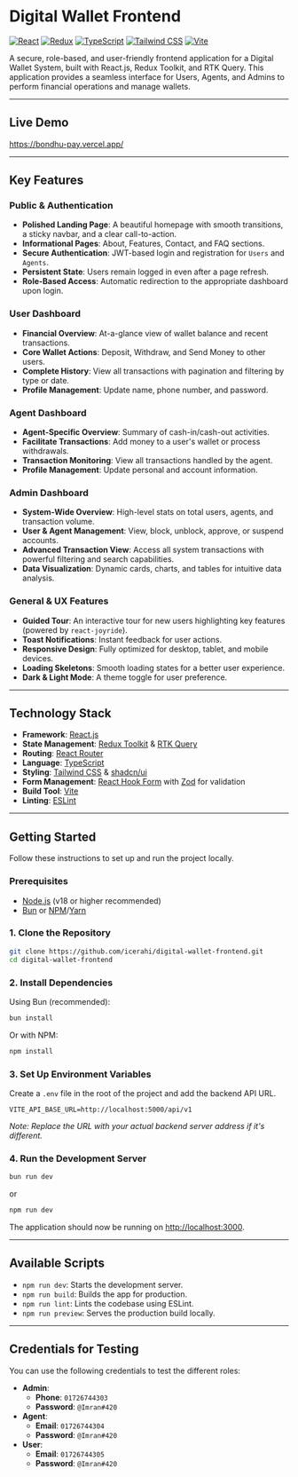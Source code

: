 # **Digital Wallet Frontend**

[![React](https://img.shields.io/badge/React-19-blue?logo=react)](https://react.dev/)
[![Redux](https://img.shields.io/badge/Redux-Toolkit-764ABC?logo=redux)](https://redux-toolkit.js.org/)
[![TypeScript](https://img.shields.io/badge/TypeScript-5.8-blue?logo=typescript)](https://www.typescriptlang.org/)
[![Tailwind CSS](https://img.shields.io/badge/Tailwind_CSS-4-38B2AC?logo=tailwind-css)](https://tailwindcss.com/)
[![Vite](https://img.shields.io/badge/Vite-7-646CFF?logo=vite)](https://vitejs.dev/)

A secure, role-based, and user-friendly frontend application for a Digital Wallet System, built with React.js, Redux Toolkit, and RTK Query. This application provides a seamless interface for Users, Agents, and Admins to perform financial operations and manage wallets.

---

## **Live Demo**

 https://bondhu-pay.vercel.app/

---

## **Key Features**

### **Public & Authentication**
- **Polished Landing Page**: A beautiful homepage with smooth transitions, a sticky navbar, and a clear call-to-action.
- **Informational Pages**: About, Features, Contact, and FAQ sections.
- **Secure Authentication**: JWT-based login and registration for `Users` and `Agents`.
- **Persistent State**: Users remain logged in even after a page refresh.
- **Role-Based Access**: Automatic redirection to the appropriate dashboard upon login.

### **User Dashboard**
- **Financial Overview**: At-a-glance view of wallet balance and recent transactions.
- **Core Wallet Actions**: Deposit, Withdraw, and Send Money to other users.
- **Complete History**: View all transactions with pagination and filtering by type or date.
- **Profile Management**: Update name, phone number, and password.

### **Agent Dashboard**
- **Agent-Specific Overview**: Summary of cash-in/cash-out activities.
- **Facilitate Transactions**: Add money to a user's wallet or process withdrawals.
- **Transaction Monitoring**: View all transactions handled by the agent.
- **Profile Management**: Update personal and account information.

### **Admin Dashboard**
- **System-Wide Overview**: High-level stats on total users, agents, and transaction volume.
- **User & Agent Management**: View, block, unblock, approve, or suspend accounts.
- **Advanced Transaction View**: Access all system transactions with powerful filtering and search capabilities.
- **Data Visualization**: Dynamic cards, charts, and tables for intuitive data analysis.

### **General & UX Features**
- **Guided Tour**: An interactive tour for new users highlighting key features (powered by `react-joyride`).
- **Toast Notifications**: Instant feedback for user actions.
- **Responsive Design**: Fully optimized for desktop, tablet, and mobile devices.
- **Loading Skeletons**: Smooth loading states for a better user experience.
- **Dark & Light Mode**: A theme toggle for user preference.

---

## **Technology Stack**

- **Framework**: [React.js](https://react.dev/)
- **State Management**: [Redux Toolkit](https://redux-toolkit.js.org/) & [RTK Query](https://redux-toolkit.js.org/rtk-query/overview)
- **Routing**: [React Router](https://reactrouter.com/)
- **Language**: [TypeScript](https://www.typescriptlang.org/)
- **Styling**: [Tailwind CSS](https://tailwindcss.com/) & [shadcn/ui](https://ui.shadcn.com/)
- **Form Management**: [React Hook Form](https://react-hook-form.com/) with [Zod](https://zod.dev/) for validation
- **Build Tool**: [Vite](https://vitejs.dev/)
- **Linting**: [ESLint](https://eslint.org/)

---

## **Getting Started**

Follow these instructions to set up and run the project locally.

### **Prerequisites**

- [Node.js](https://nodejs.org/en) (v18 or higher recommended)
- [Bun](https://bun.sh/) or [NPM](https://www.npmjs.com/)/[Yarn](https://yarnpkg.com/)

### **1. Clone the Repository**

```bash
git clone https://github.com/icerahi/digital-wallet-frontend.git
cd digital-wallet-frontend
```

### **2. Install Dependencies**

Using Bun (recommended):
```bash
bun install
```

Or with NPM:
```bash
npm install
```

### **3. Set Up Environment Variables**

Create a `.env` file in the root of the project and add the backend API URL.

```env
VITE_API_BASE_URL=http://localhost:5000/api/v1
```

*Note: Replace the URL with your actual backend server address if it's different.*

### **4. Run the Development Server**

```bash
bun run dev
```
or
```bash
npm run dev
```

The application should now be running on [http://localhost:3000](http://localhost:3000).

---

## **Available Scripts**

- `npm run dev`: Starts the development server.
- `npm run build`: Builds the app for production.
- `npm run lint`: Lints the codebase using ESLint.
- `npm run preview`: Serves the production build locally.

---

## **Credentials for Testing**

You can use the following credentials to test the different roles:

- **Admin**:
  - **Phone**: `01726744303`
  - **Password**: `@Imran#420`
- **Agent**:
  - **Email**: `01726744304`
  - **Password**: `@Imran#420`
- **User**:
  - **Email**: `01726744305`
  - **Password**: `@Imran#420`
 
